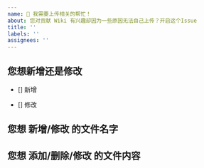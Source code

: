 ```yaml
---
name: 📕 我需要上传相关的帮忙！
about: 您对贡献 Wiki 有兴趣却因为一些原因无法自己上传？开启这个Issue
title: ''
labels: ''
assignees: ''
---
```


<!-- 这是一个GitHub的Issue模板，我认为或许可以通过这种方式统一的交流和管理在游戏中、编辑文档中遇到的问题和提到的意见 -->

<!-- 带有注释符号的内容不会被渲染，因此您不需要担心和删除注释符号内的内容 -->

## 您想新增还是修改
<!-- 请在下面的新增或者修改选项中，在括号内加入 x 来勾选复选框 -->

- [] 新增

- [] 修改

## 您想 新增/修改 的文件名字
<!-- 请在下面输入您希望 新增/修改 的文件叫什么？ 例如：Git: 将本地仓库推送到远端仓库 -->

## 您想 添加/删除/修改 的文件内容
<!-- 请在下面详细描述您要 新增/删除/修改 什么内容；例如：在某某段落加入一张图片，图片地址为balabalabala.png -->